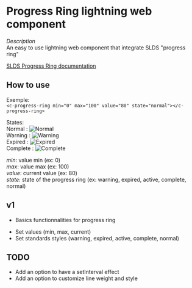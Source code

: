 # Progress Ring lightning web component

*Description*  
An easy to use lightning web component that integrate SLDS "progress ring"  

[SLDS Progress Ring documentation](https://www.lightningdesignsystem.com/components/progress-ring/)

## How to use  
Exemple:  
`<c-progress-ring min="0" max="100" value="80" state="normal"></c-progress-ring>`  

States:  
Normal : ![Normal](https://github.com/texei/progress-ring/blob/master/assets/img1.png)  
Warning : ![Warning](https://github.com/texei/progress-ring/blob/master/assets/img2.png)    
Expired : ![Expired](https://github.com/texei/progress-ring/blob/master/assets/img3.png)    
Complete : ![Complete](https://github.com/texei/progress-ring/blob/master/assets/img4.png)    

_min_: value min (ex: 0)  
_max_: value max (ex: 100)  
_value_: current value (ex: 80)  
_state_: state of the progress ring (ex: warning, expired, active, complete, normal)  
  
## v1  
  
* Basics functionnalities for progress ring  
- Set values (min, max, current)  
- Set standards styles (warning, expired, active, complete, normal)  
  
  
## TODO  
* Add an option to have a setInterval effect  
* Add an option to customize line weight and style  
